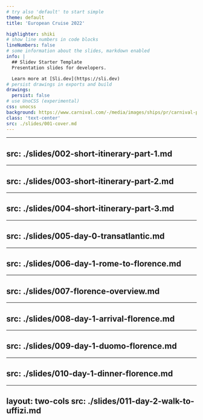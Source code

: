 ```yaml
---
# try also 'default' to start simple
theme: default
title: 'European Cruise 2022'

highlighter: shiki
# show line numbers in code blocks
lineNumbers: false
# some information about the slides, markdown enabled
info: |
  ## Slidev Starter Template
  Presentation slides for developers.

  Learn more at [Sli.dev](https://sli.dev)
# persist drawings in exports and build
drawings:
  persist: false
# use UnoCSS (experimental)
css: unocss
background: https://www.carnival.com/-/media/images/ships/pr/carnival-pride-1.jpg
class: 'text-center'
src: ./slides/001-cover.md
---
```


---
src: ./slides/002-short-itinerary-part-1.md
---

---
src: ./slides/003-short-itinerary-part-2.md
---

---
src: ./slides/004-short-itinerary-part-3.md
---

---
src: ./slides/005-day-0-transatlantic.md
---

---
src: ./slides/006-day-1-rome-to-florence.md
---

---
src: ./slides/007-florence-overview.md
---

---
src: ./slides/008-day-1-arrival-florence.md
---

---
src: ./slides/009-day-1-duomo-florence.md
---

---
src: ./slides/010-day-1-dinner-florence.md
---

---
layout: two-cols
src: ./slides/011-day-2-walk-to-uffizi.md
---